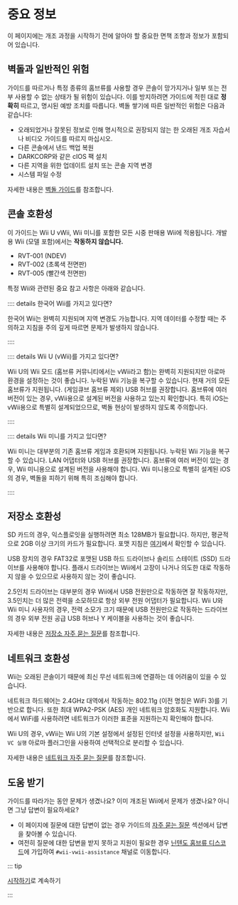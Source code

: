 # 중요 정보

이 페이지에는 개조 과정을 시작하기 전에 알아야 할 중요한 면책 조항과 정보가 포함되어 있습니다.

## 벽돌과 일반적인 위험

가이드를 따르거나 특정 종류의 홈브류를 사용할 경우 콘솔이 망가지거나 일부 또는 전부 사용할 수 없는 상태가 될 위험이 있습니다. 이를 방지하려면 가이드에 적힌 대로 **정확히** 따르고, 명시된 예방 조치를 따릅니다. 벽돌 쌓기에 따른 일반적인 위험은 다음과 같습니다:

- 오래되었거나 잘못된 정보로 인해 명시적으로 권장되지 않는 한 오래된 개조 자습서나 비디오 가이드를 따르지 마십시오.
- 다른 콘솔에서 낸드 백업 복원
- DARKCORP와 같은 cIOS 팩 설치
- 다른 지역을 위한 업데이트 설치 또는 콘솔 지역 변경
- 시스템 파일 수정

자세한 내용은 [벽돌 가이드](bricks)를 참조합니다.

## 콘솔 호환성

이 가이드는 Wii U vWii, Wii 미니를 포함한 모든 시중 판매용 Wii에 적용됩니다.
개발용 Wii (모델 포함)에서는 **작동하지 않습니다.**

- RVT-001 (NDEV)
- RVT-002 (초록색 전면판)
- RVT-005 (빨간색 전면판)

특정 Wii와 관련된 중요 참고 사항은 아래와 같습니다.

:::: details 한국어 Wii를 가지고 있다면?

한국어 Wii는 완벽히 지원되며 지역 변경도 가능합니다.
지역 데이터를 수정할 때는 주의하고 지침을 주의 깊게 따르면 문제가 발생하지 않습니다.

::::

:::: details Wii U (vWii)를 가지고 있다면?

Wii U의 Wii 모드 (홈브류 커뮤니티에서는 vWii라고 함)는 완벽히 지원되지만 아로마 환경을 설정하는 것이 좋습니다.
누락된 Wii 기능을 복구할 수 있습니다. 현재 거의 모든 홈브류가 지원됩니다. (게임큐브 홈브류 제외) USB 허브를 권장합니다.
홈브류에 여러 버전이 있는 경우, vWii용으로 설계된 버전을 사용하고 있는지 확인합니다.
특히 iOS는 vWii용으로 특별히 설계되었으므로, 벽돌 현상이 발생하지 않도록 주의합니다.

::::

:::: details Wii 미니를 가지고 있다면?

Wii 미니는 대부분의 기존 홈브류 게임과 호환되며 지원됩니다.
누락된 Wii 기능을 복구할 수 있습니다. LAN 어댑터와 USB 허브를 권장합니다.
홈브류에 여러 버전이 있는 경우, Wii 미니용으로 설계된 버전을 사용해야 합니다.
Wii 미니용으로 특별히 설계된 iOS의 경우, 벽돌을 피하기 위해 특히 조심해야 합니다.

::::

## 저장소 호환성

SD 카드의 경우, 익스플로잇을 실행하려면 최소 128MB가 필요합니다. 하지만, 평균적으로 2GB 이상 크기의 카드가 필요합니다. 포맷 지침은 [여기](https://wiki.hacks.guide/wiki/SD_card_포맷)에서 확인할 수 있습니다.

USB 장치의 경우 FAT32로 포맷된 USB 하드 드라이브나 솔리드 스테이트 (SSD) 드라이브를 사용해야 합니다. 플래시 드라이브는 Wii에서 고장이 나거나 의도한 대로 작동하지 않을 수 있으므로 사용하지 않는 것이 좋습니다.

2.5인치 드라이브는 대부분의 경우 Wii에서 USB 전원만으로 작동하면 잘 작동하지만, 3.5인치는 더 많은 전력을 소모하므로 항상 외부 전원 어댑터가 필요합니다. Wii U와 Wii 미니 사용자의 경우, 전력 소모가 크기 때문에 USB 전원만으로 작동하는 드라이브의 경우 외부 전원 공급 USB 허브나 Y 케이블을 사용하는 것이 좋습니다.

자세한 내용은 [저장소 자주 묻는 질문](faq#storage-device-faq)를 참조합니다.

## 네트워크 호환성

Wii는 오래된 콘솔이기 때문에 최신 무선 네트워크에 연결하는 데 어려움이 있을 수 있습니다.

네트워크 하드웨어는 2.4GHz 대역에서 작동하는 802.11g (이전 명칭은 WiFi 3)를 기반으로 합니다. 또한 최대 WPA2-PSK (AES) 개인 네트워크 암호화도 지원합니다. Wii에서 WiFi를 사용하려면 네트워크가 이러한 표준을 지원하는지 확인해야 합니다.

Wii U의 경우, vWii는 Wii U의 기본 설정에서 설정된 인터넷 설정을 사용하지만, `Wii VC 실행` 아로마 플러그인을 사용하여 선택적으로 분리할 수 있습니다.

자세한 내용은 [네트워크 자주 묻는 질문](faq#networking-faq)를 참조합니다.

## 도움 받기

가이드를 따라가는 동안 문제가 생겼나요? 이미 개조된 Wii에서 문제가 생겼나요? 아니면 그냥 답변이 필요하세요?

- 이 페이지에 질문에 대한 답변이 없는 경우 가이드의 [자주 묻는 질문](faq) 섹션에서 답변을 찾아볼 수 있습니다.
- 여전히 질문에 대한 답변을 받지 못하고 지원이 필요한 경우 [닌텐도 홈브류 디스코드](https://discord.gg/C29hYvh)에 가입하여 `#wii-vwii-assistance` 채널로 이동합니다.

::: tip

[시작하기](get-started)로 계속하기

:::
